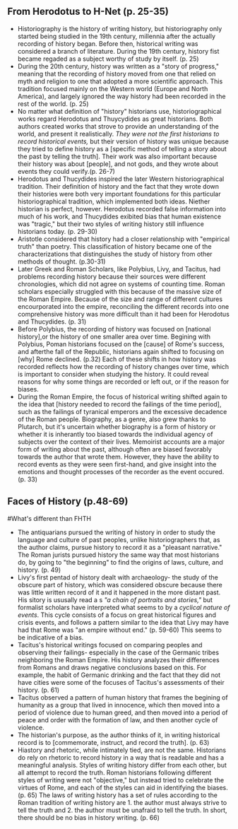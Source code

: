 ## From Herodotus to H-Net (p. 25-35)

- Historiography is the history of writing history, but historiography only started being studied in the 19th century, millennia after the actually recording of history began. Before then, historical writing was considered a branch of literature. During the 19th century, history fist became regaded as a subject worthy of study by itself. (p. 25)
- During the 20th century, history was written as a "story of progress," meaning that the recording of history moved from one that relied on myth and religion to one that adopted a more scientific approach. This tradition focused mainly on the Western world (Europe and North America), and largely ignored the way history had been recorded in the rest of the world. (p. 25)
- No matter what definition of "history" historians use, historiographical works regard Herodotus and Thuycydides as great historians. Both authors created works that strove to provide an understanding of the world, and present it realistically. _They were not the first historians to record historical events,_ but their version of history was unique because they tried to define history as a [specific method of telling a story about the past by telling the truth]. Their work was also important because their history was about [people], and not gods, and they wrote about events they could verify.(p. 26-7) 
- Herodotus and Thucydides inspired the later Western historiographical tradition. Their definition of history and the fact that they wrote down their histories were both very important foundations for this particular historiographical tradition, which implemented both ideas. Niether historian is perfect, however. Herodotus recorded false information into much of his work, and Thucydides exibited bias that human existence was "tragic," but their two styles of writing history still influence historians today. (p. 29-30)
- Aristotle considered that history had a closer relationship with "empirical truth" than poetry. This classification of history became one of the characterizations that distinguishes the study of history from other methods of thought. (p.30-31)
- Later Greek and Roman Scholars, like Polybius, Livy, and Tacitus, had problems recording history because their sources were different chronologies, which did not agree on systems of counting time. Roman scholars especially struggled with this because of the massive size of the Roman Empire. Because of the size and range of different cultures encourporated into the empire, reconciling the different records into one comprehensive history was more difficult than it had been for Herodotus and Thucydides. (p. 31)
- Before Polybius, the recording of history was focused on [national history],or the history of one smaller area over time. Begining with Polybius, Poman historians focused on the [cause] of Rome's success, and afterthe fall of the Republic, historians again shifted to focusing on [why] Rome declined. (p.32) Each of these shifts in how history was recorded reflects how the recording of history changes over time, which is important to consider when studying the history. It could reveal reasons for why some things are recorded or left out, or if the reason for biases.
- During the Roman Empire, the focus of historical writing shifted again to the idea that [history needed to record the failings of the time period], such as the failings of tyranical emperors and the excessive decadence of the Roman people. Biography, as a genre, also grew thanks to Plutarch, but it's uncertain whether biography is a form of history or whether it is inherantly too biased towards the individual agency of subjects over the context of their lives. Memoirist accounts are a major form of writing about the past, although often are biased favorably towards the author that wrote them. However, they have the ability to record events as they were seen first-hand, and give insight into the emotions and thought processes of the recorder as the event occured. (p. 33)

## Faces of History (p.48-69)
#What's different than FHTH

- The antiquarians pursued the writing of history in order to study the language and culture of past peoples, unlike historiographers that, as the author claims, pursue history to record it as a "pleasant narrative." The Roman jurists pursued history the same way that most historians do, by going to "the beginning" to find the origins of laws, culture, and history. (p. 49) 
- Livy's first pentad of history dealt with archaeology- the study of the obscure part of history, which was considered obscure because there was little written record of it and it happened in the more distant past. His sitory is ususally read a s _"a chain of portraits and stories,"_ but formalist scholars have interpreted what seems to by a _cyclical nature of events_. This cycle consists of a focus on great historical figures and crisis events, and follows a pattern similar to the idea that Livy may have had that Rome was "an empire without end." (p. 59-60) This seems to be indicative of a bias.
- Tacitus's historical writings focused on comparing peoples and observing their failings- especially in the case of the Germanic tribes neighboring the Roman Empire. His history analyzes their differences from Romans and draws negative conclusions based on this. For example, the habit of Germanic drinking and the fact that they did not have cities were some of the focuses of Tacitus's assessments of their history. (p. 61)
- Tacitus observed a pattern of human history that frames the begining of humanity as a group that lived in innocence, which then moved into a period of violence due to human greed, and then moved into a period of peace and order with the formation of law, and then another cycle of violence. 
- The historian's purpose, as the author thinks of it, in writing historical record is to [commemorate, instruct, and record the truth]. (p. 63)
- Hiastory and rhetoric, while intimately tied, are not the same. Historians do rely on rhetoric to record history in a way that is readable and has a meaningful analysis. Styles of writing history differ from each other, but all attempt to record the truth. Roman historians following different styles of writing were not "objective," but instead tried to celebrate the virtues of Rome, and each of the styles can aid in identifying the biases. (p. 65)
The laws of writing history has a set of rules according to the Roman tradition of writing history are 1. the author must always strive to tell the truth and 2. the author must be unafraid to tell the truth. In short, there should be no bias in history writing. (p. 66)
